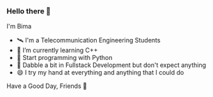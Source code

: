 ### Hello there 👋 

I'm Bima
<!--
**BimaPancara/BimaPancara** is a ✨ _special_ ✨ repository because its `README.md` (this file) appears on your GitHub profile.

Here are some ideas to get you started:

- 🔭 I’m currently working on ...
- 
- 👯 I’m looking to collaborate on ...
- 🤔 I’m looking for help with ...
- 💬 Ask me about ...
- 📫 How to reach me: ...
- 😄 Pronouns: ...
- ⚡ Fun fact: ...
-->
- 🛰️ I'm a Telecommunication Engineering Students
- 🌱 I’m currently learning C++
- 🐍 Start programming with Python
- 🥲 Dabble a bit in Fullstack Development but don't expect anything
- 😄 I try my hand at everything and anything that I could do

Have a Good Day, Friends 👋
